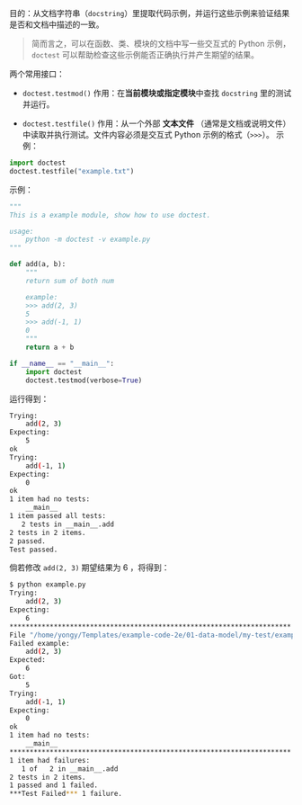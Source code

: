 目的：从文档字符串（`docstring`）里提取代码示例，并运行这些示例来验证结果是否和文档中描述的一致。

> 简而言之，可以在函数、类、模块的文档中写一些交互式的 Python 示例，`doctest` 可以帮助检查这些示例能否正确执行并产生期望的结果。

两个常用接口：
- `doctest.testmod()`
作用：在**当前模块或指定模块**中查找 `docstring` 里的测试并运行。

- `doctest.testfile()`
作用：从一个外部 **文本文件** （通常是文档或说明文件）中读取并执行测试。文件内容必须是交互式 Python 示例的格式（`>>>`）。
示例：
```python
import doctest
doctest.testfile("example.txt")
```

示例：
```python
"""
This is a example module, show how to use doctest.

usage:
    python -m doctest -v example.py
"""

def add(a, b):
    """
    return sum of both num

    example:
    >>> add(2, 3)
    5
    >>> add(-1, 1)
    0
    """
    return a + b

if __name__ == "__main__":
    import doctest
    doctest.testmod(verbose=True)
```
运行得到：
```bash
Trying:
    add(2, 3)
Expecting:
    5
ok
Trying:
    add(-1, 1)
Expecting:
    0
ok
1 item had no tests:
    __main__
1 item passed all tests:
   2 tests in __main__.add
2 tests in 2 items.
2 passed.
Test passed.
```

倘若修改 `add(2, 3)` 期望结果为 6 ，将得到：
```bash
$ python example.py 
Trying:
    add(2, 3)
Expecting:
    6
**********************************************************************
File "/home/yongy/Templates/example-code-2e/01-data-model/my-test/example.py", line 13, in __main__.add
Failed example:
    add(2, 3)
Expected:
    6
Got:
    5
Trying:
    add(-1, 1)
Expecting:
    0
ok
1 item had no tests:
    __main__
**********************************************************************
1 item had failures:
   1 of   2 in __main__.add
2 tests in 2 items.
1 passed and 1 failed.
***Test Failed*** 1 failure.
```